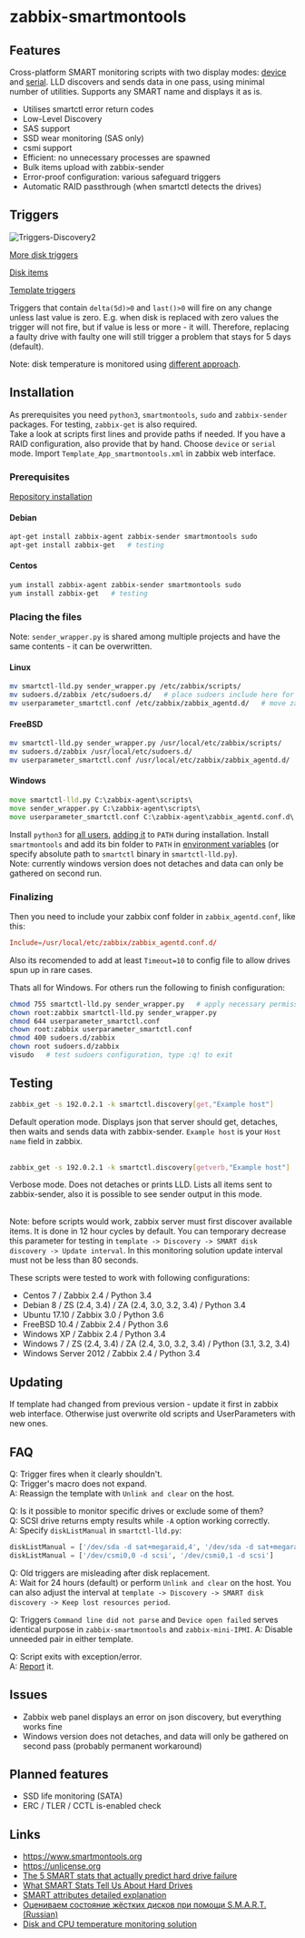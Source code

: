 # zabbix-smartmontools
## Features
Cross-platform SMART monitoring scripts with two display modes: [device](https://github.com/nobodysu/zabbix-smartmontools/blob/master/screenshots/smartctl_mode-device-example.png?raw=true) and [serial](https://github.com/nobodysu/zabbix-smartmontools/blob/master/screenshots/smartctl_mode-serial-example.png?raw=true). LLD discovers and sends data in one pass, using minimal number of utilities. Supports any SMART name and displays it as is.

- Utilises smartctl error return codes
- Low-Level Discovery
- SAS support
- SSD wear monitoring (SAS only)
- csmi support
- Efficient: no unnecessary processes are spawned
- Bulk items upload with zabbix-sender
- Error-proof configuration: various safeguard triggers
- Automatic RAID passthrough (when smartctl detects the drives)

## Triggers
![Triggers-Discovery2](https://raw.githubusercontent.com/nobodysu/zabbix-smartmontools/master/screenshots/smartctl_discovery_triggers2.png)

[More disk triggers](https://raw.githubusercontent.com/nobodysu/zabbix-smartmontools/master/screenshots/smartctl_discovery_triggers1.png)<br>

[Disk items](https://raw.githubusercontent.com/nobodysu/zabbix-smartmontools/master/screenshots/smartctl_discovery_items.png)<br>

[Template triggers](https://raw.githubusercontent.com/nobodysu/zabbix-smartmontools/master/screenshots/smartctl_triggers.png)

Triggers that contain `delta(5d)>0` and `last()>0` will fire on any change unless last value is zero. E.g. when disk is replaced with zero values the trigger will not fire, but if value is less or more - it will. Therefore, replacing a faulty drive with faulty one will still trigger a problem that stays for 5 days (default).

Note: disk temperature is monitored using [different approach](https://github.com/nobodysu/zabbix-mini-IPMI).

## Installation
As prerequisites you need `python3`, `smartmontools`, `sudo` and `zabbix-sender` packages. For testing, `zabbix-get` is also required.
<br />
Take a look at scripts first lines and provide paths if needed. If you have a RAID configuration, also provide that by hand. Choose `device` or `serial` mode. Import `Template_App_smartmontools.xml` in zabbix web interface.

### Prerequisites
[Repository installation](https://www.zabbix.com/documentation/3.0/manual/installation/install_from_packages/repository_installation)
#### Debian
```bash
apt-get install zabbix-agent zabbix-sender smartmontools sudo
apt-get install zabbix-get   # testing
```
#### Centos
```bash
yum install zabbix-agent zabbix-sender smartmontools sudo
yum install zabbix-get   # testing
```

### Placing the files
Note: `sender_wrapper.py` is shared among multiple projects and have the same contents - it can be overwritten.
#### Linux
```bash
mv smartctl-lld.py sender_wrapper.py /etc/zabbix/scripts/
mv sudoers.d/zabbix /etc/sudoers.d/   # place sudoers include here for smartctl-lld.py sudo access
mv userparameter_smartctl.conf /etc/zabbix/zabbix_agentd.d/   # move zabbix items include here
```

#### FreeBSD
```bash
mv smartctl-lld.py sender_wrapper.py /usr/local/etc/zabbix/scripts/
mv sudoers.d/zabbix /usr/local/etc/sudoers.d/
mv userparameter_smartctl.conf /usr/local/etc/zabbix/zabbix_agentd.d/
```

#### Windows
```cmd
move smartctl-lld.py C:\zabbix-agent\scripts\
move sender_wrapper.py C:\zabbix-agent\scripts\
move userparameter_smartctl.conf C:\zabbix-agent\zabbix_agentd.conf.d\
```
Install `python3` for [all users](https://github.com/nobodysu/zabbix-smartmontools/blob/master/screenshots/windows_python_installation1.png), [adding it](https://github.com/nobodysu/zabbix-smartmontools/blob/master/screenshots/windows_python_installation2.png) to `PATH` during installation. Install `smartmontools` and add its bin folder to `PATH` in [environment variables](https://raw.githubusercontent.com/nobodysu/zabbix-smartmontools/master/screenshots/windows_environment_variables.png) (or specify absolute path to `smartctl` binary in `smartctl-lld.py`).
<br />
Note: currently windows version does not detaches and data can only be gathered on second run.

### Finalizing
Then you need to include your zabbix conf folder in `zabbix_agentd.conf`, like this:
```conf
Include=/usr/local/etc/zabbix/zabbix_agentd.conf.d/
```
Also its recomended to add at least `Timeout=10` to config file to allow drives spun up in rare cases.

Thats all for Windows. For others run the following to finish configuration:
```bash
chmod 755 smartctl-lld.py sender_wrapper.py   # apply necessary permissions
chown root:zabbix smartctl-lld.py sender_wrapper.py
chmod 644 userparameter_smartctl.conf
chown root:zabbix userparameter_smartctl.conf
chmod 400 sudoers.d/zabbix
chown root sudoers.d/zabbix
visudo   # test sudoers configuration, type :q! to exit
```

## Testing
```bash
zabbix_get -s 192.0.2.1 -k smartctl.discovery[get,"Example host"]
```
Default operation mode. Displays json that server should get, detaches, then waits and sends data with zabbix-sender. `Example host` is your `Host name` field in zabbix.
<br /><br />

```bash
zabbix_get -s 192.0.2.1 -k smartctl.discovery[getverb,"Example host"]
```
Verbose mode. Does not detaches or prints LLD. Lists all items sent to zabbix-sender, also it is possible to see sender output in this mode.
<br /><br />

Note: before scripts would work, zabbix server must first discover available items. It is done in 12 hour cycles by default. You can temporary decrease this parameter for testing in `template -> Discovery -> SMART disk discovery -> Update interval`. In this monitoring solution update interval must not be less than 80 seconds.

These scripts were tested to work with following configurations:
- Centos 7 / Zabbix 2.4 / Python 3.4
- Debian 8 / ZS (2.4, 3.4) / ZA (2.4, 3.0, 3.2, 3.4) / Python 3.4
- Ubuntu 17.10 / Zabbix 3.0 / Python 3.6
- FreeBSD 10.4 / Zabbix 2.4 / Python 3.6
- Windows XP / Zabbix 2.4 / Python 3.4
- Windows 7 / ZS (2.4, 3.4) / ZA (2.4, 3.0, 3.2, 3.4) / Python (3.1, 3.2, 3.4)
- Windows Server 2012 / Zabbix 2.4 / Python 3.4

## Updating
If template had changed from previous version - update it first in zabbix web interface. Otherwise just overwrite old scripts and UserParameters with new ones.

## FAQ
Q: Trigger fires when it clearly shouldn't.<br>
Q: Trigger's macro does not expand.<br>
A: Reassign the template with `Unlink and clear` on the host.

Q: Is it possible to monitor specific drives or exclude some of them?<br>
Q: SCSI drive returns empty results while `-A` option working correctly.<br>
A: Specify `diskListManual` in `smartctl-lld.py`:
```python
diskListManual = ['/dev/sda -d sat+megaraid,4', '/dev/sda -d sat+megaraid,5']
diskListManual = ['/dev/csmi0,0 -d scsi', '/dev/csmi0,1 -d scsi']
```

Q: Old triggers are misleading after disk replacement.<br>
A: Wait for 24 hours (default) or perform `Unlink and clear` on the host. You can also adjust the interval at `template -> Discovery -> SMART disk discovery -> Keep lost resources period`.

Q: Triggers `Command line did not parse` and `Device open failed` serves identical purpose in `zabbix-smartmontools` and `zabbix-mini-IPMI`.
A: Disable unneeded pair in either template.

Q: Script exits with exception/error.<br>
A: [Report](https://github.com/nobodysu/zabbix-smartmontools/issues) it.

## Issues
- Zabbix web panel displays an error on json discovery, but everything works fine
- Windows version does not detaches, and data will only be gathered on second pass (probably permanent workaround)

## Planned features
- SSD life monitoring (SATA)
- ERC / TLER / CCTL is-enabled check

## Links
- https://www.smartmontools.org
- https://unlicense.org
- [The 5 SMART stats that actually predict hard drive failure](https://www.computerworld.com/article/2846009/the-5-smart-stats-that-actually-predict-hard-drive-failure.html)
- [What SMART Stats Tell Us About Hard Drives](https://www.backblaze.com/blog/what-smart-stats-indicate-hard-drive-failures/)
- [SMART attributes detailed explanation](https://en.wikipedia.org/wiki/S.M.A.R.T.#Known_ATA_S.M.A.R.T._attributes)
- [Оцениваем состояние жёстких дисков при помощи S.M.A.R.T. (Russian)](https://www.ixbt.com/storage/hdd-smart-testing.shtml)
- [Disk and CPU temperature monitoring solution](https://github.com/nobodysu/zabbix-mini-IPMI)
